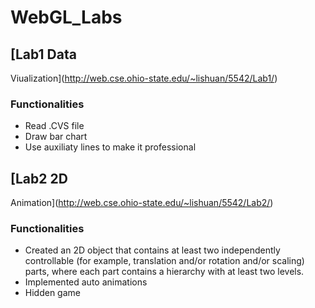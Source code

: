 # WebGL_Labs

## [Lab1 Data
Viualization](http://web.cse.ohio-state.edu/~lishuan/5542/Lab1/)

### Functionalities
- Read .CVS file
- Draw bar chart
- Use auxiliaty lines to make it professional

## [Lab2 2D
Animation](http://web.cse.ohio-state.edu/~lishuan/5542/Lab2/)

### Functionalities

- Created an 2D object that contains at least two independently controllable
  (for example, translation and/or rotation and/or scaling) parts, where
  each part contains a hierarchy with at least two levels.
- Implemented auto animations
- Hidden game
